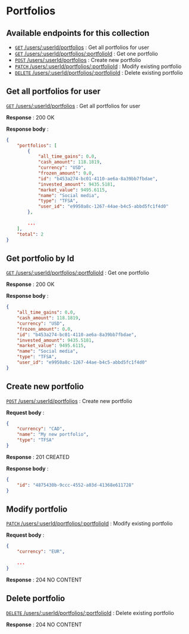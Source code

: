 # Portfolios

## Available endpoints for this collection
- [`GET` /users/:userId/portfolios](#Get-all-portfolios-for-user) : Get all portfolios for user
- [`GET` /users/:userId/portfolios/:portfolioId](#Get-portfolio-by-Id) : Get one portfolio
- [`POST` /users/:userId/portfolios](#Create-new-portfolio) : Create new portfolio
- [`PATCH` /users/:userId/portfolios/:portfolioId](#Modify-portfolio) : Modify existing portfolio
- [`DELETE` /users/:userId/portfolios/:portfolioId](#Delete-portfolio) : Delete existing portfolio



## Get all portfolios for user
[`GET` /users/:userId/portfolios](#Get-all-portfolios-for-user) : Get all portfolios for user

**Response** : 200 OK

**Response body** : 

```json
{
    "portfolios": [
        {
            "all_time_gains": 0.0,
            "cash_amount": 118.1819,
            "currency": "USD",
            "frozen_amount": 0.0,
            "id": "b453a274-bc01-4110-ae6a-8a39bb7fbdae",
            "invested_amount": 9435.5181,
            "market_value": 9495.6115,
            "name": "Social media",
            "type": "TFSA",
            "user_id": "e9950a8c-1267-44ae-b4c5-abbd5fc1f4d0"
        },
        
        ...
    ],
    "total": 2
}
```



## Get portfolio by Id

[`GET` /users/:userId/portfolios/:portfolioId](#Get-portfolio-by-Id) : Get one portfolio

**Response** : 200 OK

**Response body** : 

```json
{
    "all_time_gains": 0.0,
    "cash_amount": 118.1819,
    "currency": "USD",
    "frozen_amount": 0.0,
    "id": "b453a274-bc01-4110-ae6a-8a39bb7fbdae",
    "invested_amount": 9435.5181,
    "market_value": 9495.6115,
    "name": "Social media",
    "type": "TFSA",
    "user_id": "e9950a8c-1267-44ae-b4c5-abbd5fc1f4d0"
}
```



##  Create new portfolio

[`POST` /users/:userId/portfolios](#Create-new-portfolio) : Create new portfolio

**Request body** : 

```json
{
    "currency": "CAD",
    "name": "My new portfolio",
    "type": "TFSA"
}
```

**Response** : 201 CREATED

**Response body** : 

```json
{
    "id": "4875430b-9ccc-4552-a03d-41368e611728"
}
```



## Modify portfolio

[`PATCH` /users/:userId/portfolios/:portfolioId](#Modify-portfolio) : Modify existing portfolio

**Request body** : 

```json
{
    "currency": "EUR",
    
    ...
}
```

**Response** : 204 NO CONTENT



## Delete portfolio

[`DELETE` /users/:userId/portfolios/:portfolioId](#Delete-portfolio) : Delete existing portfolio

**Response** : 204 NO CONTENT